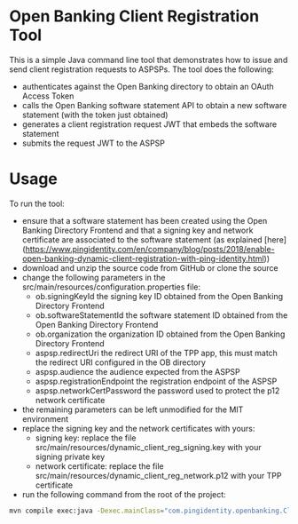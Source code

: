 # Open Banking Client Registration Tool

This is a simple Java command line tool that demonstrates how to issue and send client registration requests to ASPSPs. The tool does the following:

- authenticates against the Open Banking directory to obtain an OAuth Access Token
- calls the Open Banking software statement API to obtain a new software statement (with the token just obtained)
- generates a client registration request JWT that embeds the software statement
- submits the request JWT to the ASPSP

# Usage

To run the tool:

- ensure that a software statement has been created using the Open Banking Directory Frontend and that a signing key and network certificate are associated to the software statement (as explained [here] (https://www.pingidentity.com/en/company/blog/posts/2018/enable-open-banking-dynamic-client-registration-with-ping-identity.html))
- download and unzip the source code from GitHub or clone the source
- change the following parameters in the src/main/resources/configuration.properties file:
  - ob.signingKeyId the signing key ID obtained from the Open Banking Directory Frontend
  - ob.softwareStatementId the software statement ID obtained from the Open Banking Directory Frontend
  - ob.organization the organization ID obtained from the Open Banking Directory Frontend
  - aspsp.redirectUri the redirect URI of the TPP app, this must match the redirect URI configured in the OB directory
  - aspsp.audience the audience expected from the ASPSP
  - aspsp.registrationEndpoint the registration endpoint of the ASPSP
  - aspsp.networkCertPassword the password used to protect the p12 network certificate
- the remaining parameters can be left unmodified for the MIT environment
- replace the signing key and the network certificates with yours:
  - signing key: replace the file src/main/resources/dynamic_client_reg_signing.key with your signing private key
  - network certificate: replace the file src/main/resources/dynamic_client_reg_network.p12 with your TPP certificate
- run the following command from the root of the project:

```sh
mvn compile exec:java -Dexec.mainClass="com.pingidentity.openbanking.ClientRegistrationTool"
```